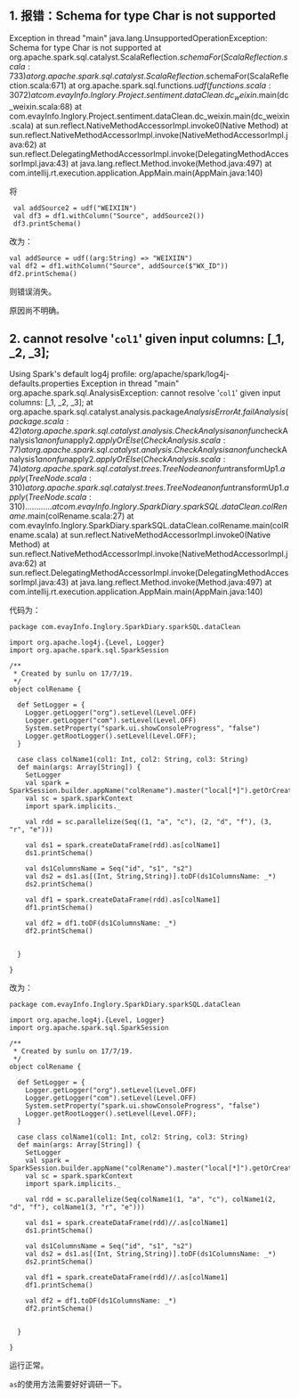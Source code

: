 ## 1. 报错：Schema for type Char is not supported

Exception in thread "main" java.lang.UnsupportedOperationException: Schema for type Char is not supported
	at org.apache.spark.sql.catalyst.ScalaReflection$.schemaFor(ScalaReflection.scala:733)
	at org.apache.spark.sql.catalyst.ScalaReflection$.schemaFor(ScalaReflection.scala:671)
	at org.apache.spark.sql.functions$.udf(functions.scala:3072)
	at com.evayInfo.Inglory.Project.sentiment.dataClean.dc_weixin$.main(dc_weixin.scala:68)
	at com.evayInfo.Inglory.Project.sentiment.dataClean.dc_weixin.main(dc_weixin.scala)
	at sun.reflect.NativeMethodAccessorImpl.invoke0(Native Method)
	at sun.reflect.NativeMethodAccessorImpl.invoke(NativeMethodAccessorImpl.java:62)
	at sun.reflect.DelegatingMethodAccessorImpl.invoke(DelegatingMethodAccessorImpl.java:43)
	at java.lang.reflect.Method.invoke(Method.java:497)
	at com.intellij.rt.execution.application.AppMain.main(AppMain.java:140)

将

     val addSource2 = udf("WEIXIIN")
     val df3 = df1.withColumn("Source", addSource2())
     df3.printSchema()

改为：

    val addSource = udf((arg:String) => "WEIXIIN")
    val df2 = df1.withColumn("Source", addSource($"WX_ID"))
    df2.printSchema()
    
则错误消失。

原因尚不明确。

## 2. cannot resolve '`col1`' given input columns: [_1, _2, _3];

Using Spark's default log4j profile: org/apache/spark/log4j-defaults.properties
Exception in thread "main" org.apache.spark.sql.AnalysisException: cannot resolve '`col1`' given input columns: [_1, _2, _3];
	at org.apache.spark.sql.catalyst.analysis.package$AnalysisErrorAt.failAnalysis(package.scala:42)
	at org.apache.spark.sql.catalyst.analysis.CheckAnalysis$$anonfun$checkAnalysis$1$$anonfun$apply$2.applyOrElse(CheckAnalysis.scala:77)
	at org.apache.spark.sql.catalyst.analysis.CheckAnalysis$$anonfun$checkAnalysis$1$$anonfun$apply$2.applyOrElse(CheckAnalysis.scala:74)
	at org.apache.spark.sql.catalyst.trees.TreeNode$$anonfun$transformUp$1.apply(TreeNode.scala:310)
	at org.apache.spark.sql.catalyst.trees.TreeNode$$anonfun$transformUp$1.apply(TreeNode.scala:310)
....
....
....
	at com.evayInfo.Inglory.SparkDiary.sparkSQL.dataClean.colRename$.main(colRename.scala:27)
	at com.evayInfo.Inglory.SparkDiary.sparkSQL.dataClean.colRename.main(colRename.scala)
	at sun.reflect.NativeMethodAccessorImpl.invoke0(Native Method)
	at sun.reflect.NativeMethodAccessorImpl.invoke(NativeMethodAccessorImpl.java:62)
	at sun.reflect.DelegatingMethodAccessorImpl.invoke(DelegatingMethodAccessorImpl.java:43)
	at java.lang.reflect.Method.invoke(Method.java:497)
	at com.intellij.rt.execution.application.AppMain.main(AppMain.java:140)

代码为：

    package com.evayInfo.Inglory.SparkDiary.sparkSQL.dataClean
    
    import org.apache.log4j.{Level, Logger}
    import org.apache.spark.sql.SparkSession
    
    /**
     * Created by sunlu on 17/7/19.
     */
    object colRename {
    
      def SetLogger = {
        Logger.getLogger("org").setLevel(Level.OFF)
        Logger.getLogger("com").setLevel(Level.OFF)
        System.setProperty("spark.ui.showConsoleProgress", "false")
        Logger.getRootLogger().setLevel(Level.OFF);
      }
    
      case class colName1(col1: Int, col2: String, col3: String)
      def main(args: Array[String]) {
        SetLogger
        val spark = SparkSession.builder.appName("colRename").master("local[*]").getOrCreate()
        val sc = spark.sparkContext
        import spark.implicits._
    
        val rdd = sc.parallelize(Seq((1, "a", "c"), (2, "d", "f"), (3, "r", "e")))
    
        val ds1 = spark.createDataFrame(rdd).as[colName1]
        ds1.printSchema()
    
        val ds1ColumnsName = Seq("id", "s1", "s2")
        val ds2 = ds1.as[(Int, String,String)].toDF(ds1ColumnsName: _*)
        ds2.printSchema()
    
        val df1 = spark.createDataFrame(rdd).as[colName1]
        df1.printSchema()
    
        val df2 = df1.toDF(ds1ColumnsName: _*)
        df2.printSchema()
    
    
      }
    
    }


改为：

    package com.evayInfo.Inglory.SparkDiary.sparkSQL.dataClean
    
    import org.apache.log4j.{Level, Logger}
    import org.apache.spark.sql.SparkSession
    
    /**
     * Created by sunlu on 17/7/19.
     */
    object colRename {
    
      def SetLogger = {
        Logger.getLogger("org").setLevel(Level.OFF)
        Logger.getLogger("com").setLevel(Level.OFF)
        System.setProperty("spark.ui.showConsoleProgress", "false")
        Logger.getRootLogger().setLevel(Level.OFF);
      }
    
      case class colName1(col1: Int, col2: String, col3: String)
      def main(args: Array[String]) {
        SetLogger
        val spark = SparkSession.builder.appName("colRename").master("local[*]").getOrCreate()
        val sc = spark.sparkContext
        import spark.implicits._
    
        val rdd = sc.parallelize(Seq(colName1(1, "a", "c"), colName1(2, "d", "f"), colName1(3, "r", "e")))
    
        val ds1 = spark.createDataFrame(rdd)//.as[colName1]
        ds1.printSchema()
    
        val ds1ColumnsName = Seq("id", "s1", "s2")
        val ds2 = ds1.as[(Int, String,String)].toDF(ds1ColumnsName: _*)
        ds2.printSchema()
    
        val df1 = spark.createDataFrame(rdd)//.as[colName1]
        df1.printSchema()
    
        val df2 = df1.toDF(ds1ColumnsName: _*)
        df2.printSchema()
    
    
      }
    
    }

运行正常。

`as`的使用方法需要好好调研一下。
